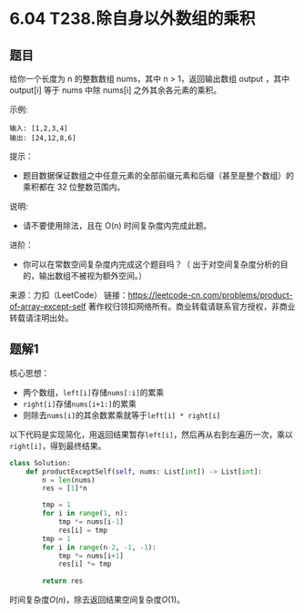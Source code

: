 # 6.04 T238.除自身以外数组的乘积

## 题目
给你一个长度为 n 的整数数组 nums，其中 n > 1，返回输出数组 output ，其中 output[i] 等于 nums 中除 nums[i] 之外其余各元素的乘积。

示例:
```
输入: [1,2,3,4]
输出: [24,12,8,6]
```

提示：
- 题目数据保证数组之中任意元素的全部前缀元素和后缀（甚至是整个数组）的乘积都在 32 位整数范围内。

说明: 
- 请不要使用除法，且在 O(n) 时间复杂度内完成此题。

进阶：
- 你可以在常数空间复杂度内完成这个题目吗？（ 出于对空间复杂度分析的目的，输出数组不被视为额外空间。）

来源：力扣（LeetCode）
链接：https://leetcode-cn.com/problems/product-of-array-except-self
著作权归领扣网络所有。商业转载请联系官方授权，非商业转载请注明出处。


## 题解1
核心思想：
- 两个数组，`left[i]`存储`nums[:i]`的累乘
- `right[i]`存储`nums[i+1:]`的累乘
- 则除去`nums[i]`的其余数累乘就等于`left[i] * right[i]`

以下代码是实现简化，用返回结果暂存`left[i]`，然后再从右到左遍历一次，乘以`right[i]`，得到最终结果。

```python
class Solution:
    def productExceptSelf(self, nums: List[int]) -> List[int]:
        n = len(nums)
        res = [1]*n

        tmp = 1
        for i in range(1, n):
            tmp *= nums[i-1]
            res[i] = tmp
        tmp = 1
        for i in range(n-2, -1, -1):
            tmp *= nums[i+1]
            res[i] *= tmp
        
        return res
```
时间复杂度$O(n)$，除去返回结果空间复杂度$O(1)$。


